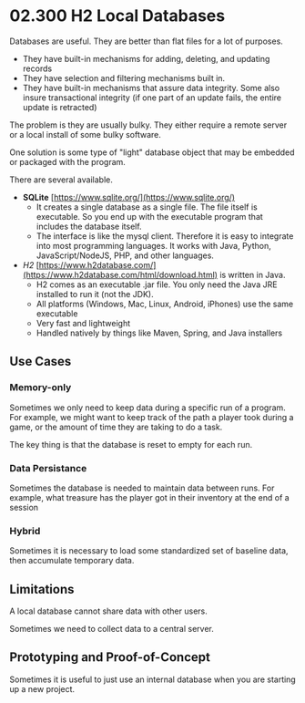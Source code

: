 # 02.300 H2 Local Databases

Databases are useful.  They are better than flat files for a lot of purposes.  

- They have built-in mechanisms for adding, deleting, and updating records
- They have selection and filtering mechanisms built in.
- They have built-in mechanisms that assure data integrity.  Some also insure transactional integrity (if one part of an update fails, the entire update is retracted)

The problem is they are usually bulky.  They either require a remote server or a local install of some bulky software.

One solution is some type of "light" database object that may be embedded or packaged with the program.

There are several available.

- **SQLite** [https://www.sqlite.org/](https://www.sqlite.org/)
  - It creates a single database as a single file.  The file itself is executable.  So you end up with the executable program that includes the database itself.
  - The interface is like the mysql client.  Therefore it is easy to integrate into most programming languages.  It works with Java, Python, JavaScript/NodeJS, PHP, and other languages.
- *H2* [https://www.h2database.com/](https://www.h2database.com/html/download.html) is written in Java.  
  - H2 comes as an executable .jar file.  You only need the Java JRE installed to run it (not the JDK).
  - All platforms (Windows, Mac, Linux, Android, iPhones) use the same executable
  - Very fast and lightweight
  - Handled natively by things like Maven, Spring, and Java installers

## Use Cases

### Memory-only

Sometimes we only need to keep data during a specific run of a program.  For example, we might want to keep track of the path a player took during a game, or the amount of time they are taking to do a task.

The key thing is that the database is reset to empty for each run.

### Data Persistance

Sometimes the database is needed to maintain data between runs.  For example, what treasure has the player got in their inventory at the end of a session

### Hybrid

Sometimes it is necessary to load some standardized set of baseline data, then accumulate temporary data.


## Limitations

A local database cannot share data with other users. 

Sometimes we need to collect data to a central server.

## Prototyping and Proof-of-Concept

Sometimes it is useful to just use an internal database when you are starting up a new project.  